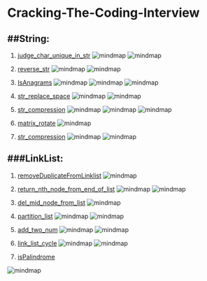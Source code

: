 Cracking-The-Coding-Interview
=============================

##String:
---

 1. [judge_char_unique_in_str][1]
![mindmap][2]
![mindmap][3]

 2. [reverse_str][4]
![mindmap][5]
![mindmap][6]

 3. [IsAnagrams][7]
![mindmap][8]
![mindmap][9]
![mindmap][10]

 4. [str_replace_space][11]
![mindmap][12]
![mindmap][13]

 5. [str_compression][14]
![mindmap][15]
![mindmap][16]
![mindmap][17]

 6. [matrix_rotate][18]
![mindmap][19]

 7. [str_compression][20]
![mindmap][21]
![mindmap][22]


###LinkList:
---

 1. [removeDuplicateFromLinklist][23]
![mindmap][24]


 2. [return_nth_node_from_end_of_list][25]
![mindmap][26]
![mindmap][27]

 3. [del_mid_node_from_list][28]
![mindmap][29]

 4. [partition_list][30]
![mindmap][31]
![mindmap][32]

 5. [add_two_num][33]
![mindmap][34]
![mindmap][35]

 6. [link_list_cycle][36]
![mindmap][37]
![mindmap][38]

 7. [isPalindrome][39]

![mindmap][40]

  [1]: https://github.com/JamesonHuang/Cracking-The-Coding-Interview/blob/master/1.String/1_1.judge_char_unique_in_str/Solution.h
  [2]: https://raw.githubusercontent.com/JamesonHuang/Cracking-The-Coding-Interview/master/1.String/1_1.judge_char_unique_in_str/mindmap.png
  [3]: https://raw.githubusercontent.com/JamesonHuang/Cracking-The-Coding-Interview/master/1.String/1_1.judge_char_unique_in_str/mindmap2.png
  
  [4]: https://github.com/JamesonHuang/Cracking-The-Coding-Interview/blob/master/1.String/1_2.reverse_str/Solution.h
  [5]: https://raw.githubusercontent.com/JamesonHuang/Cracking-The-Coding-Interview/master/1.String/1_2.reverse_str/mindmap.png
  [6]: https://raw.githubusercontent.com/JamesonHuang/Cracking-The-Coding-Interview/master/1.String/1_2.reverse_str/mindmap2.png

  
  [7]: https://github.com/JamesonHuang/Cracking-The-Coding-Interview/blob/master/1.String/1_3.IsAnagrams/Solution.h
  [8]: https://raw.githubusercontent.com/JamesonHuang/Cracking-The-Coding-Interview/master/1.String/1_3.IsAnagrams/mindmap.png
  [9]: https://raw.githubusercontent.com/JamesonHuang/Cracking-The-Coding-Interview/master/1.String/1_3.IsAnagrams/mindmap2.png
  [10]: https://raw.githubusercontent.com/JamesonHuang/Cracking-The-Coding-Interview/master/1.String/1_3.IsAnagrams/mindmap3.png
  
  
  [11]: https://github.com/JamesonHuang/Cracking-The-Coding-Interview/blob/master/1.String/1_4.str_replace_space/Solution.h
  [12]: https://raw.githubusercontent.com/JamesonHuang/Cracking-The-Coding-Interview/master/1.String/1_4.str_replace_space/mindmap.png
  [13]: https://raw.githubusercontent.com/JamesonHuang/Cracking-The-Coding-Interview/master/1.String/1_4.str_replace_space/mindmap2.png

  [14]: https://github.com/JamesonHuang/Cracking-The-Coding-Interview/blob/master/1.String/1_5.str_compression/Solution.h
  [15]: https://raw.githubusercontent.com/JamesonHuang/Cracking-The-Coding-Interview/master/1.String/1_5.str_compression/mindmap.png
  [16]: https://raw.githubusercontent.com/JamesonHuang/Cracking-The-Coding-Interview/master/1.String/1_5.str_compression/mindmap2.png
  [17]: https://raw.githubusercontent.com/JamesonHuang/Cracking-The-Coding-Interview/master/1.String/1_5.str_compression/mindmap3.png
 
  
  [18]: https://github.com/JamesonHuang/Cracking-The-Coding-Interview/blob/master/1.String/1_6.matrix_rotate/Solution.h
  [19]: https://raw.githubusercontent.com/JamesonHuang/Cracking-The-Coding-Interview/master/1.String/1_6.matrix_rotate/mindmap.png
  
  [20]: https://github.com/JamesonHuang/Cracking-The-Coding-Interview/blob/master/1.String/1_7.matrix_clear_zero/Solution.h
  [21]: https://raw.githubusercontent.com/JamesonHuang/Cracking-The-Coding-Interview/master/1.String/1_7.matrix_clear_zero/mindmap.png
  [22]: https://raw.githubusercontent.com/JamesonHuang/Cracking-The-Coding-Interview/master/1.String/1_7.matrix_clear_zero/mindmap2.png

  [23]: https://github.com/JamesonHuang/Cracking-The-Coding-Interview/blob/master/2.LinkList/2_1.removeDuplicateFromLinklist/Solution.h
  [24]: https://github.com/JamesonHuang/Cracking-The-Coding-Interview/blob/master/2.LinkList/2_1.removeDuplicateFromLinklist/mindmap.png

  [25]: https://github.com/JamesonHuang/Cracking-The-Coding-Interview/blob/master/2.LinkList/2_2.return_nth_node_from_end_of_list/Solution.h
  [26]: https://raw.githubusercontent.com/JamesonHuang/Cracking-The-Coding-Interview/master/2.LinkList/2_2.return_nth_node_from_end_of_list/mindmap.png
  [27]: https://raw.githubusercontent.com/JamesonHuang/Cracking-The-Coding-Interview/master/2.LinkList/2_2.return_nth_node_from_end_of_list/mindmap2.png

  [28]: https://github.com/JamesonHuang/Cracking-The-Coding-Interview/blob/master/2.LinkList/2_3.del_mid_node_from_list/Solution.h
  [29]: https://raw.githubusercontent.com/JamesonHuang/Cracking-The-Coding-Interview/master/2.LinkList/2_3.del_mid_node_from_list/mindmap.png


  [30]: https://github.com/JamesonHuang/Cracking-The-Coding-Interview/blob/master/2.LinkList/2_4.partition_list/Solution.h
  [31]: https://raw.githubusercontent.com/JamesonHuang/Cracking-The-Coding-Interview/master/2.LinkList/2_4.partition_list/mindmap.png
  [32]: https://raw.githubusercontent.com/JamesonHuang/Cracking-The-Coding-Interview/master/2.LinkList/2_4.partition_list/mindmap2.png

  [33]: https://github.com/JamesonHuang/Cracking-The-Coding-Interview/blob/master/2.LinkList/2_5.add_two_num/Solution.h
  [34]: https://raw.githubusercontent.com/JamesonHuang/Cracking-The-Coding-Interview/master/2.LinkList/2_5.add_two_num/mindmap.png
  [35]: https://raw.githubusercontent.com/JamesonHuang/Cracking-The-Coding-Interview/master/2.LinkList/2_5.add_two_num/mindmap2.png

  [36]: https://github.com/JamesonHuang/Cracking-The-Coding-Interview/blob/master/2.LinkList/2_6.link_list_cycle/Solution.h
  [37]: https://raw.githubusercontent.com/JamesonHuang/Cracking-The-Coding-Interview/master/2.LinkList/2_6.link_list_cycle/mindmap.png
  [38]: https://raw.githubusercontent.com/JamesonHuang/Cracking-The-Coding-Interview/master/2.LinkList/2_6.link_list_cycle/mindmap2.png

  [39]: https://github.com/JamesonHuang/Cracking-The-Coding-Interview/blob/master/2.LinkList/2_7.isPalindrome/Solution.h
  [40]: https://raw.githubusercontent.com/JamesonHuang/Cracking-The-Coding-Interview/master/2.LinkList/2_7.isPalindrome/mindmap.png



